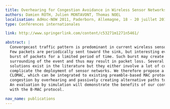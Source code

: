 ```yaml
---
title: Overhearing for Congestion Avoidance in Wireless Sensor Networks
authors: Damien ROTH, Julien MONTAVONT, Thomas NOEL
localisation: AdHoc-NOW 2011, Paderborn, Allemagne, 18 - 20 juillet 2011 (Taux d'acceptation : 42%)
type: Conférences internationales

link: http://www.springerlink.com/content/c53271m1271n5461/

abstract: |
  Convergecast traffic pattern is predominant in current wireless sensor networks.
  Few packets are periodically sent toward the sink, but interesting events may generate a
  burst of packets for a limited period of time. Such burst may create congestion in the
  surrounding of the event and thus may result in packet loss. Several congestion avoidance
  solutions exist in the literature but they either involve a lot of control messages or
  complicate the deployment of sensor networks. We therefore propose a new approach, named
  CLOMAC, which can be integrated to existing preamble-based MAC protocols.CLOMAC reduces
  congestion by overhearing and passively creating alternative paths toward the destination.
  An evaluation by simulation will demonstrate the benefits of our contribution integrated
  with the B-MAC protocol.

nav_name: publications
---
```

